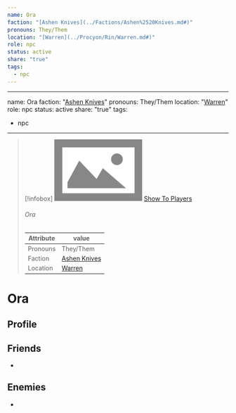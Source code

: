 ```yaml
---
name: Ora
faction: "[Ashen Knives](../Factions/Ashen%2520Knives.md#)"
pronouns: They/Them
location: "[Warren](../Procyon/Rin/Warren.md#)"
role: npc
status: active
share: "true"
tags:
  - npc
---
```

---
name: Ora
faction:  "[Ashen Knives](../Factions/Ashen%2520Knives.md#)"
pronouns:  They/Them
location: "[Warren](../Procyon/Rin/Warren.md#)"
role: npc
status: active
share: "true"
tags:
  - npc
---


> [!infobox]
> ![cover hsmall](../ImagePlaceholder.png)
> [Show To Players](../ImagePlaceholder.png)
> ###### Ora
> Attribute |  value |
> ---|---|
> Pronouns | They/Them
> Faction | [Ashen Knives](../Factions/Ashen%2520Knives.md.md#.md#)
> Location | [Warren](../Procyon/Rin/Warren.md.md#.md#) |


# Ora
## Profile

## Friends
-
## Enemies
-

